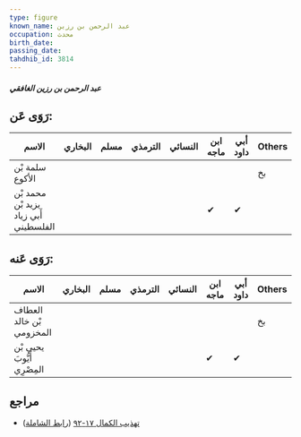 ```yaml
---
type: figure
known_name: عبد الرحمن بن رزين
occupation: محدث
birth_date:
passing_date:
tahdhib_id: 3814
---
```

##### عبد الرحمن بن رزين الغافقي

## رَوَى عَن:
| الاسم                                 | البخاري | مسلم | الترمذي | النسائي | ابن ماجه | أبي داود | Others |
| ------------------------------------- | ------- | ---- | ------- | ------- | -------- | -------- | ------ |
| سلمة بْن الأكوع                       |         |      |         |         |          |          | بخ     |
| محمد بْن يزيد بْن أَبي زياد الفلسطيني |         |      |         |         | ✔        | ✔        |        |
## رَوَى عَنه:
| الاسم                       | البخاري | مسلم | الترمذي | النسائي | ابن ماجه | أبي داود | Others |
| --------------------------- | ------- | ---- | ------- | ------- | -------- | -------- | ------ |
| العطاف بْن خالد المخزومي    |         |      |         |         |          |          | بخ     |
| يحيى بْن أَيُّوبَ المِصْرِي |         |      |         |         | ✔        | ✔        |        |
## مراجع
- [تهذيب الكمال ١٧-٩٢](obsidian://open?vault=Tahdhib-al-Kamal&file=Figures/٣٨١٤-عبد%20الرحمن%20بن%20رزين%20الغافقي) ([رابط الشاملة](https://shamela.ws/book/3722/8642))